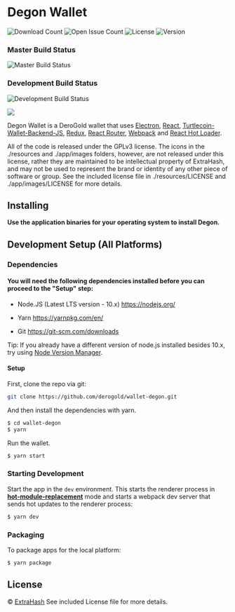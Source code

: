 # Degon Wallet

![Download Count](https://img.shields.io/github/downloads/derogold/wallet-degon/total.svg)
![Open Issue Count](https://img.shields.io/github/issues/derogold/wallet-degon)
![License](https://img.shields.io/github/license/derogold/wallet-degon)
![Version](https://img.shields.io/github/v/release/derogold/wallet-degon)

### Master Build Status

![Master Build Status](https://github.com/derogold/wallet-degon/workflows/Build%20Proton/badge.svg?branch=master)

### Development Build Status

![Development Build Status](https://github.com/derogold/wallet-degon/workflows/Build%20Proton/badge.svg?branch=development)

<img src="https://raw.githubusercontent.com/derogold/wallet-degon/development/screenshots/screenshot.png">
<p>
  Degon Wallet is a DeroGold wallet that uses <a href="http://electron.atom.io/">Electron</a>, <a href="https://facebook.github.io/react/">React</a>, <a href="https://github.com/turtlecoin/turtlecoin-wallet-backend-js">Turtlecoin-Wallet-Backend-JS</a>, <a href="https://github.com/reactjs/redux">Redux</a>, <a href="https://github.com/reactjs/react-router">React Router</a>, <a href="http://webpack.github.io/docs/">Webpack</a> and <a href="https://github.com/gaearon/react-hot-loader">React Hot Loader</a>.
</p>

<p>
  All of the code is released under the GPLv3 license. The icons in the ./resources and ./app/images folders, however, are not released under this license, rather they are maintained to be intellectual property of ExtraHash, and may not be used to represent the brand or identity of any other piece of software or group. See the included license file in ./resources/LICENSE and ./app/images/LICENSE for more details.
</p>

## Installing

**Use the application binaries for your operating system to install Degon.**

## Development Setup (All Platforms)

### Dependencies

#### You will need the following dependencies installed before you can proceed to the "Setup" step:

- Node.JS (Latest LTS version - 10.x) https://nodejs.org/

- Yarn https://yarnpkg.com/en/

- Git https://git-scm.com/downloads

Tip: If you already have a different version of node.js installed besides 10.x, try using [Node Version Manager](https://github.com/nvm-sh/nvm#install--update-script).

#### Setup

First, clone the repo via git:

```bash
git clone https://github.com/derogold/wallet-degon.git
```

And then install the dependencies with yarn.

```bash
$ cd wallet-degon
$ yarn
```

Run the wallet.

```bash
$ yarn start
```

### Starting Development

Start the app in the `dev` environment. This starts the renderer process in [**hot-module-replacement**](https://webpack.js.org/guides/hmr-react/) mode and starts a webpack dev server that sends hot updates to the renderer process:

```bash
$ yarn dev
```

### Packaging

To package apps for the local platform:

```bash
$ yarn package
```

## License

© [ExtraHash](https://github.com/ExtraHash)
See included License file for more details.
